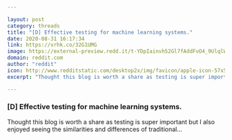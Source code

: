 ```yaml
---

layout: post
category: threads
title: "[D] Effective testing for machine learning systems."
date: 2020-08-31 16:17:34
link: https://vrhk.co/32G1UMG
image: https://external-preview.redd.it/t-YDpIainvh52Gl7fAddFvO4_9UlqlW9pNpVfR5NN8k.jpg?width=1149&height=601.570680628&auto=webp&crop=1149:601.570680628,smart&s=218e3ce365fe285fbef52a8ebccf53f7cbdf819f
domain: reddit.com
author: "reddit"
icon: http://www.redditstatic.com/desktop2x/img/favicon/apple-icon-57x57.png
excerpt: "Thought this blog is worth a share as testing is super important but I also enjoyed seeing the similarities and differences of traditional..."

---
```


### [D] Effective testing for machine learning systems.

Thought this blog is worth a share as testing is super important but I also enjoyed seeing the similarities and differences of traditional...